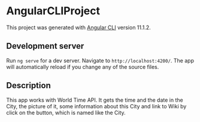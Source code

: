 # AngularCLIProject

This project was generated with [Angular CLI](https://github.com/angular/angular-cli) version 11.1.2.

## Development server

Run `ng serve` for a dev server. Navigate to `http://localhost:4200/`. The app will automatically reload if you change any of the source files.

## Description

This app works with World Time API. It gets the time and the date in the City, the picture of it, some information about this City and link to Wiki by click on the button, which is named like the City.  

